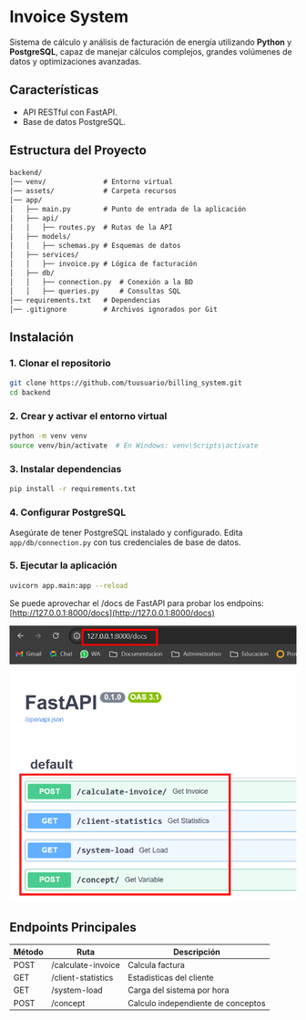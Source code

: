 # Invoice System

Sistema de cálculo y análisis de facturación de energía utilizando **Python** y **PostgreSQL**, capaz de manejar cálculos complejos, grandes volúmenes de datos y optimizaciones avanzadas.

## Características
- API RESTful con FastAPI.
- Base de datos PostgreSQL.


## Estructura del Proyecto

```
backend/
│── venv/              # Entorno virtual
│── assets/            # Carpeta recursos
│── app/
│   ├── main.py        # Punto de entrada de la aplicación
│   ├── api/
│   │   ├── routes.py  # Rutas de la API
│   ├── models/
│   │   ├── schemas.py # Esquemas de datos
│   ├── services/
│   │   ├── invoice.py # Lógica de facturación
│   ├── db/
│   │   ├── connection.py  # Conexión a la BD
│   │   ├── queries.py     # Consultas SQL
│── requirements.txt   # Dependencias
│── .gitignore         # Archivos ignorados por Git
```

## Instalación

### 1. Clonar el repositorio
```bash
git clone https://github.com/tuusuario/billing_system.git
cd backend
```

### 2. Crear y activar el entorno virtual
```bash
python -m venv venv
source venv/bin/activate  # En Windows: venv\Scripts\activate
```

### 3. Instalar dependencias
```bash
pip install -r requirements.txt
```

### 4. Configurar PostgreSQL
Asegúrate de tener PostgreSQL instalado y configurado. 
Edita `app/db/connection.py` con tus credenciales de base de datos.

### 5. Ejecutar la aplicación
```bash
uvicorn app.main:app --reload
```

Se puede aprovechar el /docs de FastAPI para probar los endpoins: [http://127.0.0.1:8000/docs](http://127.0.0.1:8000/docs)

![Logo del Proyecto](assets/endpoints.png)

## Endpoints Principales

| Método | Ruta                |          Descripción               |
|---------|--------------------|------------------------------------|
| POST    | /calculate-invoice | Calcula factura                    |
| GET     | /client-statistics | Estadisticas del cliente           |
| GET     | /system-load       | Carga del sistema por hora         |
| POST    | /concept           | Calculo independiente de conceptos |

